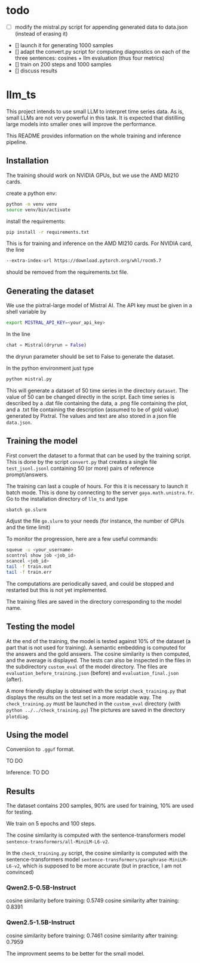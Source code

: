 # todo
- [ ] modify the mistral.py script for appending generated data to data.json (instead of erasing it)
- [] launch it for generating 1000 samples
- [] adapt the convert.py script for computing diagnostics on each of the three sentences: cosines + llm evaluation (thus four metrics)
- [] train on 200 steps and 1000 samples
- [] discuss results

# llm_ts

This project intends to use small LLM to interpret time series data. As is, small LLMs are not very powerful in this task. 
It is expected that distilling large models into smaller ones will improve the performance.

This README provides information on the whole training and inference pipeline. 

## Installation

The training should work on NVIDIA GPUs, but we use the AMD MI210 cards.

create a python env:
```bash
python -m venv venv
source venv/bin/activate
```

install the requirements:
```bash
pip install -r requirements.txt
```

This is for training and inference on the AMD MI210 cards. For NVIDIA card, the line
```bash
--extra-index-url https://download.pytorch.org/whl/rocm5.7
```
should be removed from the requirements.txt file.

## Generating the dataset

We use the pixtral-large model of Mistral AI. The API key must be given in a shell variable by
```bash
export MISTRAL_API_KEY=<your_api_key>
```
In the line
```python
chat = Mistral(dryrun = False)
```
the dryrun parameter should be set to False to generate the dataset.

In the python environment just type

```bash
python mistral.py
```

This will generate a dataset of 50 time series in the directory `dataset`. The value of 50 can be changed directly in the script. Each time series is described by a .dat file containing the data, a .png file containing the plot, and a .txt file containing the description (assumed to be of gold value) generated by Pixtral.
The values and text are also stored in a json file `data.json`.

## Training the model

First convert the dataset to a format that can be used by the training script. This is done by the script `convert.py` that creates a single file `test_jsonl.jsonl` containing 50 (or more) pairs of reference prompt/answers.

The training can last a couple of hours. For this it is necessary to launch it batch mode. This is done by connecting to the server `gaya.math.unistra.fr`. Go to the installation directory of `llm_ts` 
and type

```bash
sbatch go.slurm
```

Adjust the file `go.slurm` to your needs (for instance, the number of GPUs and the time limit)

To monitor the progression, here are a few useful commands:
```bash
squeue -u <your_username>
scontrol show job <job_id>
scancel <job_id>
tail -f train.out
tail -f train.err
```
The computations are periodically saved, and could be stopped and restarted but this is not yet implemented.

The training files are saved in the directory corresponding to the model name.


## Testing the model
At the end of the training, the model is tested against 10% of the dataset (a part that is not used for training). A semantic embedding is computed for the answers and the gold answers. The cosine similarity is then computed, and the average is displayed.
The tests can also be inspected in the files in the subdirectory `custom_eval` of the model directory. The files are `evaluation_before_training.json` (before) and `evaluation_final.json` (after).

A more friendly display is obtained with the script `check_training.py` that displays the results on the test set in a more readable way. The `check_training.py` must be launched in the `custom_eval` directory (with `python ../../check_training.py`)
The pictures are saved in the directory `plotdiag`.

## Using the model

Conversion to `.gguf` format.

TO DO 

Inference: TO DO

## Results

The dataset contains 200 samples, 90% are used for training, 10% are used for testing.

We train on 5 epochs and 100 steps.

The cosine similarity is computed with the sentence-transformers model `sentence-transformers/all-MiniLM-L6-v2`.

In the `check_training.py` script, the cosine similarity is computed with the sentence-transformers model `sentence-transformers/paraphrase-MiniLM-L6-v2`, which is supposed to be more accurate (but in practice, I am not convinced)

### Qwen2.5-0.5B-Instruct

cosine similarity before training:  0.5749
cosine similarity after training:   0.8391


### Qwen2.5-1.5B-Instruct

cosine similarity before training:  0.7461
cosine similarity after training:  0.7959


The improvment seems to be better for the small model.
